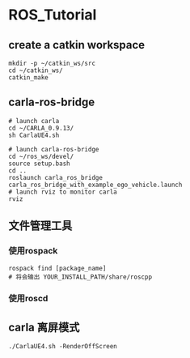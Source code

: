 # ROS_Tutorial
## create a catkin workspace

```
mkdir -p ~/catkin_ws/src
cd ~/catkin_ws/
catkin_make
```

## carla-ros-bridge
```
# launch carla
cd ~/CARLA_0.9.13/
sh CarlaUE4.sh

# launch carla-ros-bridge
cd ~/ros_ws/devel/
source setup.bash
cd ..
roslaunch carla_ros_bridge carla_ros_bridge_with_example_ego_vehicle.launch
# launch rviz to monitor carla
rviz
```

## 文件管理工具
### 使用rospack
```
rospack find [package_name]
# 将会输出 YOUR_INSTALL_PATH/share/roscpp
```
### 使用roscd



## carla 离屏模式

```
./CarlaUE4.sh -RenderOffScreen
```
